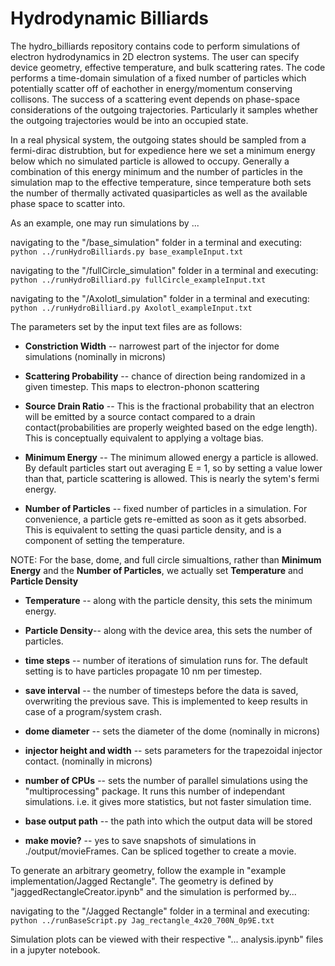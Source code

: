 # Hydrodynamic Billiards

The hydro_billiards repository contains code to perform simulations of electron hydrodynamics in 2D electron systems. The user can specify device geometry, effective temperature, and bulk scattering rates. The code performs a time-domain simulation of a fixed number of particles which potentially scatter off of eachother in energy/momentum conserving collisons. The success of a scattering event depends on phase-space considerations of the outgoing trajectories. Particularly it samples whether the outgoing trajectories would be into an occupied state.

In a real physical system, the outgoing states should be sampled from a fermi-dirac distrubtion, but for expedience here we set a minimum energy below which no simulated particle is allowed to occupy. Generally a combination of this energy minimum and the number of particles in the simulation map to the effective temperature, since temperature both sets the number of thermally activated quasiparticles as well as the available phase space to scatter into.

As an example, one may run simulations by ...

navigating to the "/base_simulation" folder in a terminal and executing:
`python ../runHydroBilliards.py base_exampleInput.txt`

navigating to the "/fullCircle_simulation" folder in a terminal and executing:
`python ../runHydroBilliard.py fullCircle_exampleInput.txt`

navigating to the "/Axolotl_simulation" folder in a terminal and executing:
`python ../runHydroBilliard.py Axolotl_exampleInput.txt`

The parameters set by the input text files are as follows:

- **Constriction Width** -- narrowest part of the injector for dome simulations (nominally in microns)

- **Scattering Probability** -- chance of direction being randomized in a given timestep. This maps to electron-phonon scattering

- **Source Drain Ratio** -- This is the fractional probability that an electron will be emitted by a source contact compared to a drain contact(probabilities are properly weighted based on the edge length). This is conceptually equivalent to applying a  voltage bias.

- **Minimum Energy** -- The minimum allowed energy a particle is allowed. By default particles start out averaging E = 1, so by setting a value lower than that, particle scattering is allowed. This is nearly the sytem's fermi energy.

- **Number of Particles** -- fixed number of particles in a simulation. For convenience, a particle gets re-emitted as soon as it gets absorbed. This is equivalent to setting the quasi particle density, and is a component of setting the temperature.

NOTE: For the base, dome, and full circle simualtions, rather than **Minimum Energy** and the **Number of Particles**, we actually set  **Temperature** and **Particle Density**

- **Temperature** -- along with the particle density, this sets the minimum energy.

- **Particle Density**-- along with the device area, this sets the number of particles.

- **time steps** -- number of iterations of simulation runs for. The default setting is to have particles propagate 10 nm per timestep.

- **save interval** -- the number of timesteps before the data is saved, overwriting the previous save. This is implemented to keep results in case of a program/system crash.

- **dome diameter** -- sets the diameter of the dome (nominally in microns)

- **injector height and width** -- sets parameters for the trapezoidal injector contact. (nominally in microns)

- **number of CPUs** -- sets the number of parallel simulations using the "multiprocessing" package. It runs this number of independant simulations. i.e. it gives more statistics, but not faster simulation time.

- **base output path** -- the path into which the output data will be stored

- **make movie?** -- yes to save snapshots of simulations in ./output/movieFrames. Can be spliced together to create 
a movie.

To generate an arbitrary geometry, follow the example in "example implementation/Jagged Rectangle". The geometry is defined by "jaggedRectangleCreator.ipynb" and the simulation is performed by...

navigating to the "/Jagged Rectangle" folder in a terminal and executing:
`python ../runBaseScript.py Jag_rectangle_4x20_700N_0p9E.txt`

Simulation plots can be viewed with their respective "... analysis.ipynb" files in a jupyter notebook.

